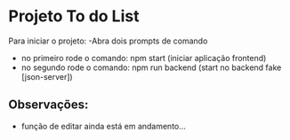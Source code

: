 # Projeto To do List
Para iniciar o projeto:
-Abra dois prompts de comando
- no primeiro rode o comando: npm start (iniciar aplicação frontend)
- no segundo rode o comando: npm run backend (start no backend fake [json-server])

## Observações:
- função de editar ainda está em andamento...
